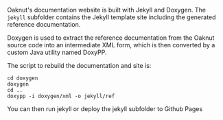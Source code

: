 
Oaknut's documentation website is built with Jekyll and Doxygen. The
`jekyll` subfolder contains the Jekyll template site including
the generated reference documentation.

Doxygen is used to extract the reference documentation from the Oaknut
source code into an intermediate XML form, which is then converted by
a custom Java utility named DoxyPP.

The script to rebuild the documentation and site is:

```
cd doxygen
doxygen
cd ..
doxypp -i doxygen/xml -o jekyll/ref
```

You can then run jekyll or deploy the jekyll subfolder to Github Pages
